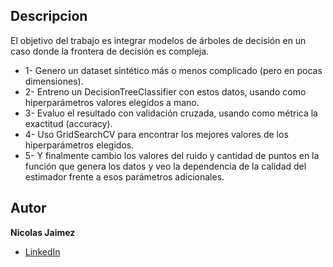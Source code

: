 ## Descripcion 
El objetivo del trabajo es integrar modelos de árboles de decisión en un caso donde la frontera de decisión es compleja.

* 1- Genero un dataset sintético más o menos complicado (pero en pocas dimensiones).
* 2- Entreno un DecisionTreeClassifier con estos datos, usando como hiperparámetros valores elegidos a mano.
* 3- Evaluo el resultado con validación cruzada, usando como métrica la exactitud (accuracy).
* 4- Uso GridSearchCV para encontrar los mejores valores de los hiperparámetros elegidos.
* 5- Y finalmente cambio los valores del ruido y cantidad de puntos en la función que genera los datos y veo la dependencia de la calidad del estimador frente a esos parámetros adicionales.

## Autor
**Nicolas Jaimez**

* [LinkedIn](https://www.linkedin.com/in/nicolas-jaimez/)
